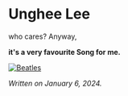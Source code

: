 # Unghee Lee

who cares? Anyway,

**it's a very favourite Song for me.**

[![Beatles](https://static.independent.co.uk/s3fs-public/thumbnails/image/2019/09/17/17/the-beatles.jpg?quality=75&width=990&crop=3%3A2%2Csmart&auto=webp)](https://youtu.be/_J9NpHKrKMw?si=unRCYYsljSc95mQ0)

*Written on January 6, 2024.*
